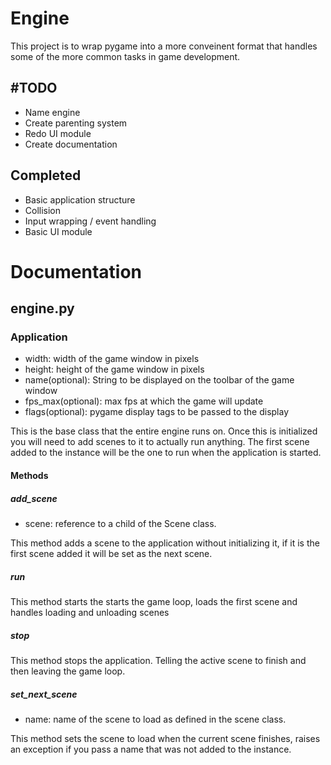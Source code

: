 # Engine
This project is to wrap pygame into a more conveinent format that handles some of the more common tasks in game development.

## #TODO
- Name engine
- Create parenting system
- Redo UI module
- Create documentation

## Completed
- Basic application structure
- Collision
- Input wrapping / event handling
- Basic UI module

# Documentation
## engine.py
### Application
- width: width of the game window in pixels
- height: height of the game window in pixels
- name(optional): String to be displayed on the toolbar of the game window
- fps_max(optional): max fps at which the game will update
- flags(optional): pygame display tags to be passed to the display 

This is the base class that the entire engine runs on. Once this is initialized you will need to add scenes to it to actually run anything.
The first scene added to the instance will be the one to run when the application is started.
#### Methods
##### add_scene
- scene: reference to a child of the Scene class.

This method adds a scene to the application without initializing it, if it is the first scene added it will be set as the next scene.
##### run
This method starts the starts the game loop, loads the first scene and handles loading and unloading scenes 
##### stop
This method stops the application. Telling the active scene to finish and then leaving the game loop.
##### set_next_scene
- name: name of the scene to load as defined in the scene class.

This method sets the scene to load when the current scene finishes, raises an exception if you pass a name that was not added to the instance.
